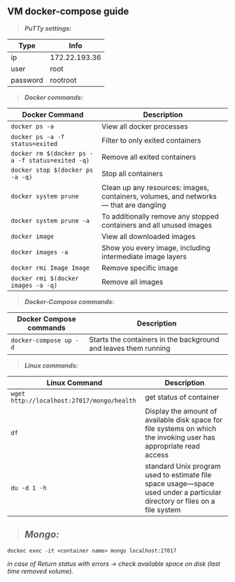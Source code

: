 ## VM docker-compose guide

> **_PuTTy settings:_**

Type | Info
------------ | -------------
ip | 172.22.193.36
user | root
password | rootroot



> **_Docker commands:_**

Docker Command | Description
------------ | -------------
`docker ps -a` | View all docker processes
`docker ps -a -f status=exited` | Filter to only exited containers
`docker rm $(docker ps -a -f status=exited -q)` | Remove all exited containers
`docker stop $(docker ps -a -q)` | Stop all containers
`docker system prune` | Clean up any resources: images, containers, volumes, and networks — that are dangling
`docker system prune -a` | To additionally remove any stopped containers and all unused images
`docker image` | View all downloaded images
`docker images -a` | Show you every image, including intermediate image layers
`docker rmi Image Image` | Remove specific image
`docker rmi $(docker images -a -q)` | Remove all images
 

> **_Docker-Compose commands:_** 

 Docker Compose commands | Description
------------ | -------------
`docker-compose up -d` | Starts the containers in the background and leaves them running


> **_Linux commands:_**

Linux Command | Description
------------ | -------------
`wget http://localhost:27017/mongo/health` | get status of container
`df` | Display the amount of available disk space for file systems on which the invoking user has appropriate read access
`du -d 1 -h` | standard Unix program used to estimate file space usage—space used under a particular directory or files on a file system



> ## _Mongo:_

`dockec exec -it <container name> mongo localhost:27017`


_in case of Return status with errors -> check available space on disk (last time removed volume)._
